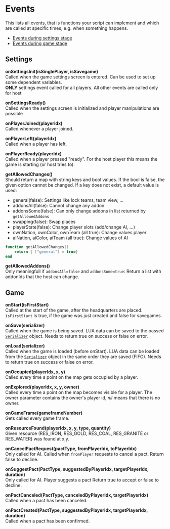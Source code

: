 <!--
Copyright (C) 2018 - 2021 Settlers Freaks <sf-team at siedler25.org>

SPDX-License-Identifier: GPL-2.0-or-later
-->

# Events

This lists all events, that is functions your script can implement and which are called at specific times,
e.g. when something happens.

- [Events during settings stage](#Settings)  
- [Events during game stage](#Game)  

## Settings

**onSettingsInit(isSinglePlayer, isSavegame)**  
Called when the game settings screen is entered.
Can be used to set up some dependent variables.  
**ONLY** settings event called for all players.
All other events are called only for host

**onSettingsReady()**  
Called when the settings screen is initialized and player manipulations are possible

**onPlayerJoined(playerIdx)**  
Called whenever a player joined.

**onPlayerLeft(playerIdx)**  
Called when a player has left.

**onPlayerReady(playerIdx)**  
Called when a player pressed "ready".
For the host player this means the game is starting (or host tries to).

**getAllowedChanges()**  
Should return a map with string keys and bool values.
If the bool is false, the given option cannot be changed.
If a key does not exist, a default value is used:  

- general(false): Settings like lock teams, team view, ...
- addonsAll(false): Cannot change any addon
- addonsSome(false): Can only change addons in list returned by `getAllowedAddons`
- swapping(false): Swap places
- playerState(false): Change player slots (add/change AI, ...)
- ownNation, ownColor, ownTeam (all true): Change values player
- aiNation, aiColor, aiTeam (all true): Change values of AI  

```lua
function getAllowedChanges()
    return { ["general"] = true}
end
```

**getAllowedAddons()**  
Only meaningfull if `addonsAll=false` and `addonsSome=true`:
Return a list with addonIds that the host can change.

## Game

**onStart(isFirstStart)**  
Called at the start of the game, after the headquarters are placed.
`isFirstStart` is true, if the game was just created and false for savegames.

**onSave(serializer)**  
Called when the game is being saved.
LUA data can be saved to the passed [`Serializer`](methods.md#Serializer) object.
Needs to return true on success or false on error.

**onLoad(serializer)**  
Called when the game is loaded (before onStart).
LUA data can be loaded from the [`Serializer`](methods.md#Serializer) object in the same order they are saved (FIFO).
Needs to return true on success or false on error.

**onOccupied(playerIdx, x, y)**  
Called every time a point on the map gets occupied by a player.

**onExplored(playerIdx, x, y, owner)**  
Called every time a point on the map becomes visible for a player.
The owner parameter contains the owner's player id, _nil_ means that there is no owner.

**onGameFrame(gameframeNumber)**  
Gets called every game frame.

**onResourceFound(playerIdx, x, y, type, quantity)**  
Given resource (RES_IRON, RES_GOLD, RES_COAL, RES_GRANITE or RES_WATER) was found at x,y.  

**onCancelPactRequest(pactType, fromPlayerIdx, toPlayerIdx)**  
Only called for AI.
Called when `fromPlayer` requests to cancel a pact.
Return false to decline.  

**onSuggestPact(PactType, suggestedByPlayerIdx, targetPlayerIdx, duration)**  
Only called for AI.
Player suggests a pact
Return true to accept or false to decline.

**onPactCanceled(PactType, canceledByPlayerIdx, targetPlayerIdx)**  
Called when a pact has been canceled.

**onPactCreated(PactType, suggestedByPlayerIdx, targetPlayerIdx, duration)**  
Called when a pact has been confirmed.
